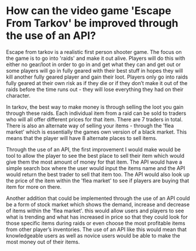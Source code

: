 # How can the video game 'Escape From Tarkov' be improved through the use of an API?
Escape from tarkov is a realistic first person shooter game. The focus on the game is to go into 'raids' and make it out alive. Players will do this with either no gear/loot in order to go in and get what they can and get out or some players will go in fully geared with their best stuff in hopes they will kill another fully geared player and gain their loot. Players only go into raids fully geared at their own risk as if they die or if they don’t make it out of the raids before the time runs out - they will lose everything they had on their character.

In tarkov, the best way to make money is through selling the loot you gain through these raids. Each individual item from a raid can be sold to traders who will all offer different prices for that item. There are 7 traders in total. There is also an alternate way of selling your items - through the 'flea market' which is essentially the games own version of a black market. This means that the player will have 8 alternate places to sell items.

Through the use of an API, the first improvement I would make would be tool to allow the player to see the best place to sell their item which would give them the most amount of money for that item. The API would have a simple search box where the user would input the items name and the API would return the best trader to sell that item too. The API would also look up the price of the item within the 'flea market' to see if players are buying that item for more on there.

Another addition that could be implemented through the use of an API could be a form of stock market which shows the demand, increase and decrease of items within the 'flea market'. this would allow users and players to see what is trending and what has increased in price so that they could look for those specific items during raids or even choose the most profitable items from other player’s inventories. The use of an API like this would mean that knowledgeable users as well as novice users would be able to make the most money out of their items.
